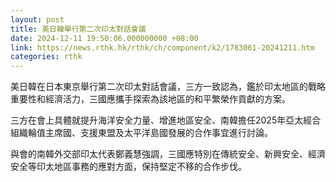 ```yaml
---
layout: post
title: 美日韓舉行第二次印太對話會議
date: 2024-12-11 19:50:06.000000000 +08:00
link: https://news.rthk.hk/rthk/ch/component/k2/1783061-20241211.htm
categories: rthk
---
```


美日韓在日本東京舉行第二次印太對話會議，三方一致認為，鑑於印太地區的戰略重要性和經濟活力，三國應攜手探索為該地區的和平繁榮作貢獻的方案。

三方在會上具體就提升海洋安全力量、增進地區安全、南韓擔任2025年亞太經合組織輪值主席國、支援東盟及太平洋島國發展的合作事宜進行討論。

與會的南韓外交部印太代表鄭義慧強調，三國應特別在傳統安全、新興安全、經濟安全等印太地區事務的應對方面，保持堅定不移的合作步伐。
